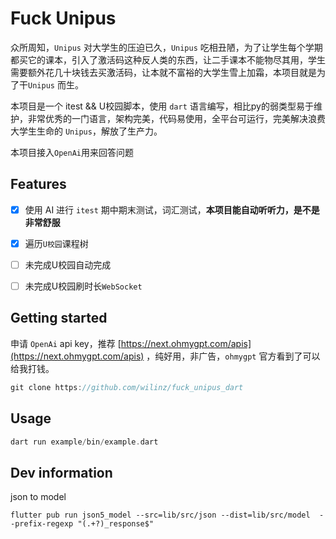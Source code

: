 # Fuck Unipus

众所周知，`Unipus` 对大学生的压迫已久，`Unipus` 吃相丑陋，为了让学生每个学期都买它的课本，引入了激活码这种反人类的东西，让二手课本不能物尽其用，学生需要额外花几十块钱去买激活码，让本就不富裕的大学生雪上加霜，本项目就是为了干`Unipus` 而生。

本项目是一个 itest && U校园脚本，使用 `dart` 语言编写，相比py的弱类型易于维护，非常优秀的一门语言，架构完美，代码易使用，全平台可运行，完美解决浪费大学生生命的 `Unipus`，解放了生产力。

本项目接入`OpenAi`用来回答问题

## Features

- [x] 使用 AI 进行 `itest` 期中期末测试，词汇测试，**本项目能自动听听力，是不是非常舒服**

- [x] 遍历`U校园`课程树
- [ ] 未完成U校园自动完成
- [ ] 未完成U校园刷时长`WebSocket`

## Getting started

申请 `OpenAi` api key，推荐 [https://next.ohmygpt.com/apis](https://next.ohmygpt.com/apis) ，纯好用，非广告，`ohmygpt` 官方看到了可以给我打钱。

``````dart
git clone https://github.com/wilinz/fuck_unipus_dart
``````

## Usage

```dart
dart run example/bin/example.dart
```

## Dev information

json to model

```shell
flutter pub run json5_model --src=lib/src/json --dist=lib/src/model  --prefix-regexp "(.+?)_response$"
```
